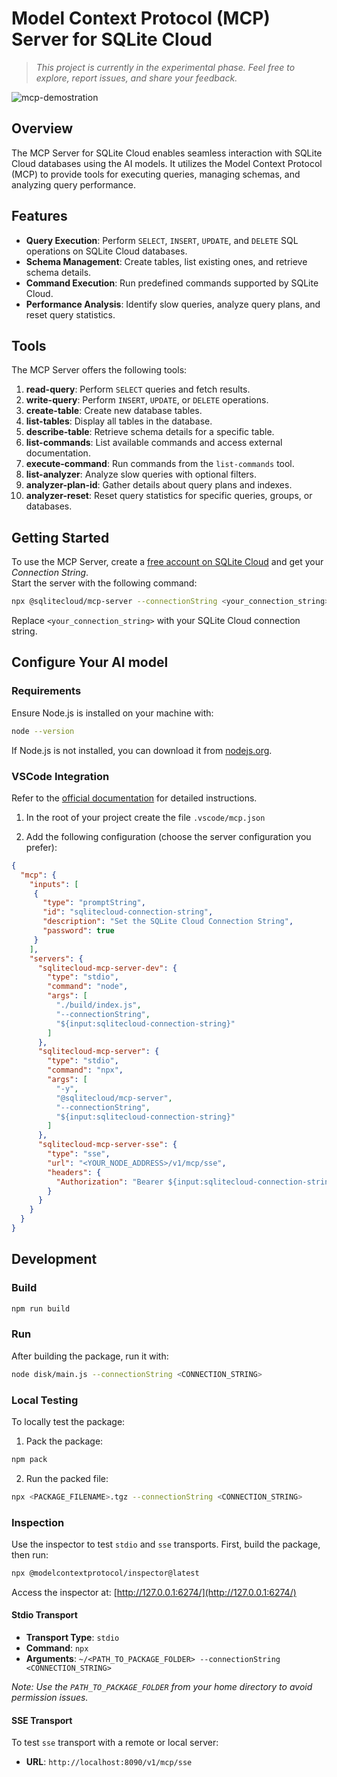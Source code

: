 # Model Context Protocol (MCP) Server for SQLite Cloud

> _This project is currently in the experimental phase. Feel free to explore, report issues, and share your feedback._

![mcp-demostration](https://github.com/user-attachments/assets/b34b2a68-ccd3-4ce6-a260-e0df6e994b79)

## Overview

The MCP Server for SQLite Cloud enables seamless interaction with SQLite Cloud databases using the AI models. It utilizes the Model Context Protocol (MCP) to provide tools for executing queries, managing schemas, and analyzing query performance.

## Features

- **Query Execution**: Perform `SELECT`, `INSERT`, `UPDATE`, and `DELETE` SQL operations on SQLite Cloud databases.
- **Schema Management**: Create tables, list existing ones, and retrieve schema details.
- **Command Execution**: Run predefined commands supported by SQLite Cloud.
- **Performance Analysis**: Identify slow queries, analyze query plans, and reset query statistics.

## Tools

The MCP Server offers the following tools:

1. **read-query**: Perform `SELECT` queries and fetch results.
2. **write-query**: Perform `INSERT`, `UPDATE`, or `DELETE` operations.
3. **create-table**: Create new database tables.
4. **list-tables**: Display all tables in the database.
5. **describe-table**: Retrieve schema details for a specific table.
6. **list-commands**: List available commands and access external documentation.
7. **execute-command**: Run commands from the `list-commands` tool.
8. **list-analyzer**: Analyze slow queries with optional filters.
9. **analyzer-plan-id**: Gather details about query plans and indexes.
10. **analyzer-reset**: Reset query statistics for specific queries, groups, or databases.

## Getting Started

To use the MCP Server, create a [free account on SQLite Cloud](https://sqlitecloud.io) and get your _Connection String_.  
Start the server with the following command:

```bash
npx @sqlitecloud/mcp-server --connectionString <your_connection_string>
```

Replace `<your_connection_string>` with your SQLite Cloud connection string.

## Configure Your AI model

### Requirements

Ensure Node.js is installed on your machine with:

```bash
node --version
```

If Node.js is not installed, you can download it from [nodejs.org](https://nodejs.org/).

### VSCode Integration

Refer to the [official documentation](https://code.visualstudio.com/docs/copilot/chat/mcp-servers) for detailed instructions.

1. In the root of your project create the file `.vscode/mcp.json`

2. Add the following configuration (choose the server configuration you prefer):

```json
{
  "mcp": {
    "inputs": [
     {
       "type": "promptString",
       "id": "sqlitecloud-connection-string",
       "description": "Set the SQLite Cloud Connection String",
       "password": true
     }
    ],
    "servers": {
      "sqlitecloud-mcp-server-dev": {
        "type": "stdio",
        "command": "node",
        "args": [
          "./build/index.js",
          "--connectionString",
          "${input:sqlitecloud-connection-string}"
        ]
      },
      "sqlitecloud-mcp-server": {
        "type": "stdio",
        "command": "npx",
        "args": [
          "-y",
          "@sqlitecloud/mcp-server",
          "--connectionString",
          "${input:sqlitecloud-connection-string}"
        ]
      },
      "sqlitecloud-mcp-server-sse": {
        "type": "sse",
        "url": "<YOUR_NODE_ADDRESS>/v1/mcp/sse",
        "headers": {
          "Authorization": "Bearer ${input:sqlitecloud-connection-string}"
        }
      }
    }
  }
}
```

## Development

### Build

```bash
npm run build
```

### Run

After building the package, run it with:

```bash
node disk/main.js --connectionString <CONNECTION_STRING>
```

### Local Testing

To locally test the package:

1. Pack the package:

```bash
npm pack
```

2. Run the packed file:

```bash
npx <PACKAGE_FILENAME>.tgz --connectionString <CONNECTION_STRING>
```

### Inspection

Use the inspector to test `stdio` and `sse` transports. First, build the package, then run:

```bash
npx @modelcontextprotocol/inspector@latest
```

Access the inspector at: [http://127.0.0.1:6274/](http://127.0.0.1:6274/)

#### Stdio Transport

- **Transport Type**: `stdio`
- **Command**: `npx`
- **Arguments**: `~/<PATH_TO_PACKAGE_FOLDER> --connectionString <CONNECTION_STRING>`

_Note: Use the `PATH_TO_PACKAGE_FOLDER` from your home directory to avoid permission issues._

#### SSE Transport

To test `sse` transport with a remote or local server:

- **URL**: `http://localhost:8090/v1/mcp/sse`
